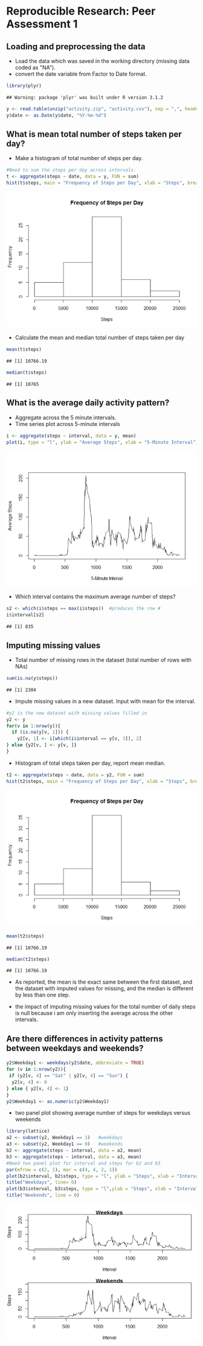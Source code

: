 # Reproducible Research: Peer Assessment 1

## Loading and preprocessing the data
- Load the data which was saved in the working directory (missing data coded as "NA").
- convert the date variable from Factor to Date format.


```r
library(plyr)
```

```
## Warning: package 'plyr' was built under R version 3.1.2
```

```r
y <- read.table(unzip("activity.zip", "activity.csv"), sep = ",", header=T, na.strings = "NA")
y$date <- as.Date(y$date, "%Y-%m-%d")
```
## What is mean total number of steps taken per day?
- Make a histogram of total number of steps per day. 

```r
#Need to sum the steps per day across intervals. 
t <- aggregate(steps ~ date, data = y, FUN = sum)
hist(t$steps, main = "Frequency of Steps per Day", xlab = "Steps", breaks = 6)
```

![](./PA1_template_files/figure-html/unnamed-chunk-2-1.png) 
- Calculate the mean and median total number of steps taken per day  


```r
mean(t$steps)
```

```
## [1] 10766.19
```

```r
median(t$steps)
```

```
## [1] 10765
```
## What is the average daily activity pattern?
- Aggregate across the 5 minute intervals. 
- Time series plot across 5-minute intervals

```r
i <- aggregate(steps ~ interval, data = y, mean)
plot(i, type = "l", ylab = "Average Steps", xlab = "5-Minute Interval")
```

![](./PA1_template_files/figure-html/unnamed-chunk-4-1.png) 
 - Which interval contains the maximum average number of steps?


```r
s2 <- which(i$steps == max(i$steps))  #produces the row #
i$interval[s2]
```

```
## [1] 835
```

## Imputing missing values
- Total number of missing rows in the dataset (total number of rows with NAs)

```r
sum(is.na(y$steps)) 
```

```
## [1] 2304
```
- Impute missing values in a new dataset. Input with mean for the interval. 

```r
#y2 is the new dataset with missing values filled in
y2 <- y
for(v in 1:nrow(y)){
  if (is.na(y[v, 1])) {
    y2[v, 1] <- i[which(i$interval == y[v, 3]), 2]
} else {y2[v, ] <- y[v, ]}
}
```
- Histogram of total steps taken per day, report mean median. 

```r
t2 <- aggregate(steps ~ date, data = y2, FUN = sum)
hist(t2$steps, main = "Frequency of Steps per Day", xlab = "Steps", breaks = 6)
```

![](./PA1_template_files/figure-html/unnamed-chunk-8-1.png) 

```r
mean(t2$steps)
```

```
## [1] 10766.19
```

```r
median(t2$steps)
```

```
## [1] 10766.19
```
- As reported, the mean is the exact same between the first dataset, and the 
 dataset with imputed values for missing, and the median is different by less than
 one step. 
 
 - the impact of imputing missing values for the total number of daily steps is null because i am only inserting the average across the other intervals.   

## Are there differences in activity patterns between weekdays and weekends?

```r
y2$Weekday1 <- weekdays(y2$date, abbreviate = TRUE)
for (v in 1:nrow(y2)){
 if (y2[v, 4] == "Sat" | y2[v, 4] == "Sun") {
  y2[v, 4] <- 0
} else { y2[v, 4] <- 1}
}
y2$Weekday1 <- as.numeric(y2$Weekday1)
```
- two panel plot showing average number of steps for weekdays versus weekends

```r
library(lattice)
a2 <- subset(y2, Weekday1 == 1)   #weekdays
a3 <- subset(y2, Weekday1 == 0)   #weekends
b2 <- aggregate(steps ~ interval, data = a2, mean)
b3 <- aggregate(steps ~ interval, data = a3, mean)
#Need two panel plot for interval and steps for b2 and b3
par(mfrow = c(2, 1), mar = c(4, 4, 2, 1))
plot(b2$interval, b2$steps, type = "l", ylab = "Steps", xlab = "Interval")
title("Weekdays", line= 0)
plot(b3$interval, b3$steps, type = "l",ylab = "Steps", xlab = "Interval", ylim = c(0, 200))
title("Weekends", line = 0)
```

![](./PA1_template_files/figure-html/unnamed-chunk-10-1.png) 
